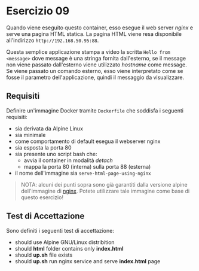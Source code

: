# Esercizio 09
Quando viene eseguito questo container, esso esegue il web server _nginx_ e serve una pagina HTML statica. La pagina HTML viene resa disponibile all'indirizzo ```http://192.168.50.95:88```.
 
 Questa semplice applicazione stampa a video la scritta ```Hello from <message>``` dove message è una stringa fornita dall'esterno, se il message non viene passato dall'esterno viene utilizzato _hostname_ come message.
Se viene passato un comando esterno, esso viene interpretato come se fosse il parametro dell'applicazione, quindi il messaggio da visualizzare.

## Requisiti
Definire un'immagine Docker tramite ```Dockerfile``` che soddisfa i seguenti requisiti:
- sia derivata da Alpine Linux
- sia minimale
- come comportamento di default esegua il webserver nginx
- sia esposta la porta 80
- sia presente uno script bash che:
  - avvia il container in modalità _detach_
  - mappa la porta 80 (interna) sulla porta 88 (esterna)
- il nome dell'immagine sia ```serve-html-page-using-nginx```

> NOTA: alcuni dei punti sopra sono già garantiti dalla versione alpine dell'immagine di [nginx](https://hub.docker.com/_/nginx). Potete utilizzare tale immagine come base di questo esercizio!

## Test di Accettazione
Sono definiti i seguenti test di accettazione:
- should use Alpine GNU/Linux distribition
- should **html** folder contains only **index.html**
- should **up.sh** file exists
- should **up.sh** run nginx service and serve **index.html** page
